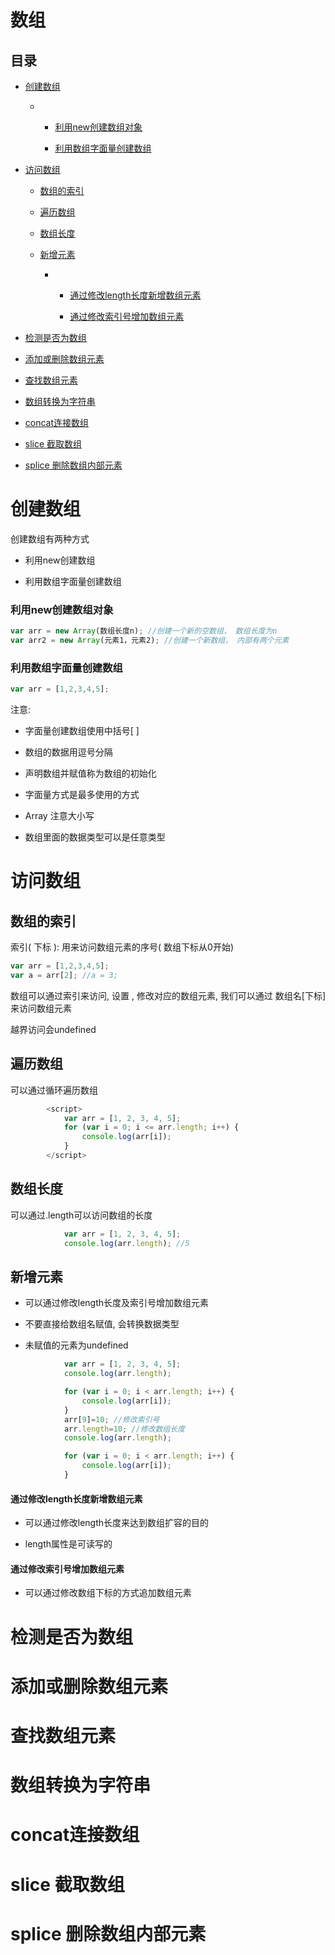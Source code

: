 # 数组

## 目录

*   [创建数组](#创建数组)

    *   *   [利用new创建数组对象](#利用new创建数组对象)

        *   [利用数组字面量创建数组](#利用数组字面量创建数组)

*   [访问数组](#访问数组)

    *   [数组的索引](#数组的索引)

    *   [遍历数组](#遍历数组)

    *   [数组长度](#数组长度)

    *   [新增元素](#新增元素)

        *   *   [通过修改length长度新增数组元素](#通过修改length长度新增数组元素)

            *   [通过修改索引号增加数组元素](#通过修改索引号增加数组元素)

*   [检测是否为数组](#检测是否为数组)

*   [添加或删除数组元素](#添加或删除数组元素)

*   [查找数组元素](#查找数组元素)

*   [数组转换为字符串](#数组转换为字符串)

*   [concat连接数组 ](#concat连接数组-)

*   [slice 截取数组](#slice-截取数组)

*   [splice 删除数组内部元素](#splice-删除数组内部元素)

# 创建数组

创建数组有两种方式

*   利用new创建数组

*   利用数组字面量创建数组

### 利用new创建数组对象

```javascript
var arr = new Array(数组长度n); //创建一个新的空数组， 数组长度为n
var arr2 = new Array(元素1，元素2); //创建一个新数组， 内部有两个元素

```

### 利用数组字面量创建数组

```javascript
var arr = [1,2,3,4,5];
```

注意:

*   字面量创建数组使用中括号\[ ]

*   数组的数据用逗号分隔

*   声明数组并赋值称为数组的初始化

*   字面量方式是最多使用的方式

*   Array 注意大小写

*   数组里面的数据类型可以是任意类型

# 访问数组

## 数组的索引

索引( 下标 ): 用来访问数组元素的序号( 数组下标从0开始)&#x20;

```javascript
var arr = [1,2,3,4,5]; 
var a = arr[2]; //a = 3;
```

数组可以通过索引来访问, 设置 , 修改对应的数组元素, 我们可以通过 数组名\[下标] 来访问数组元素&#x20;

越界访问会undefined

## 遍历数组

可以通过循环遍历数组

```javascript
        <script>
            var arr = [1, 2, 3, 4, 5];
            for (var i = 0; i <= arr.length; i++) {
                console.log(arr[i]);
            }
        </script>
```

## 数组长度

可以通过.length可以访问数组的长度

```javascript
            var arr = [1, 2, 3, 4, 5];
            console.log(arr.length); //5
```

## 新增元素

*   可以通过修改length长度及索引号增加数组元素

*   不要直接给数组名赋值, 会转换数据类型

*   未赋值的元素为undefined

```javascript
            var arr = [1, 2, 3, 4, 5];
            console.log(arr.length);

            for (var i = 0; i < arr.length; i++) {
                console.log(arr[i]);
            }
            arr[9]=10; //修改索引号
            arr.length=10; //修改数组长度
            console.log(arr.length);

            for (var i = 0; i < arr.length; i++) {
                console.log(arr[i]);
            }
```

#### 通过修改length长度新增数组元素

*   可以通过修改length长度来达到数组扩容的目的

*   length属性是可读写的

#### 通过修改索引号增加数组元素

*   可以通过修改数组下标的方式追加数组元素

# 检测是否为数组

# 添加或删除数组元素

# 查找数组元素

# 数组转换为字符串

# concat连接数组&#x20;

# slice 截取数组

# splice 删除数组内部元素
